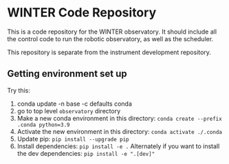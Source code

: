 # WINTER Code Repository

This is a code repository for the WINTER observatory. It should include all the control code to run the robotic observatory, as well as the scheduler.

This repository is separate from the instrument development repository.


## Getting environment set up

Try this:

1. conda update -n base -c defaults conda
2. go to top level `observatory` directory
3. Make a new conda environment in this directory: `conda create --prefix .conda python=3.9`
4. Activate the new environment in this directory: `conda activate ./.conda`
5. Update pip: `pip install --upgrade pip`
6. Install dependencies: `pip install -e .` Alternately if you want to install the dev dependencies: `pip install -e ".[dev]"`